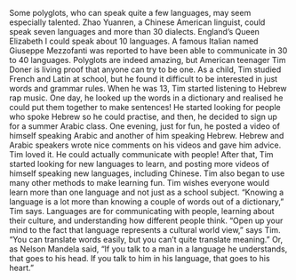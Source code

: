 Some polyglots, who can speak quite a few languages, may seem especially talented. Zhao Yuanren, a Chinese American linguist, could speak seven languages and more than 30 dialects. England’s Queen Elizabeth I could speak about 10 languages. A famous Italian named Giuseppe Mezzofanti was reported to have been able to communicate in 30 to 40 languages. Polyglots are indeed amazing, but American teenager Tim Doner is living proof that anyone can try to be one.
As a child, Tim studied French and Latin at school, but he found it difficult to be interested in just words and grammar rules. When he was 13, Tim started listening to Hebrew rap music. One day, he looked up the words in a dictionary and realised he could put them together to make sentences! He started looking for people who spoke Hebrew so he could practise, and then, he decided to sign up for a summer Arabic class. One evening, just for fun, he posted a video of himself speaking Arabic and another of him speaking Hebrew. Hebrew and Arabic speakers wrote nice comments on his videos and gave him advice. Tim loved it. He could actually communicate with people! After that, Tim started looking for new languages to learn, and posting more videos of himself speaking new languages, including Chinese. Tim also began to use many other methods to make learning fun.
Tim wishes everyone would learn more than one language and not just as a school subject. “Knowing a language is a lot more than knowing a couple of words out of a dictionary,” Tim says. Languages are for communicating with people, learning about their culture, and understanding how different people think. “Open up your mind to the fact that language represents a cultural world view,” says Tim. “You can translate words easily, but you can’t quite translate meaning.” Or, as Nelson Mandela said, “If you talk to a man in a language he understands, that goes to his head. If you talk to him in his language, that goes to his heart.”